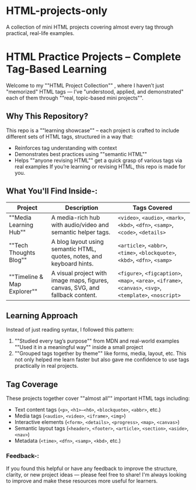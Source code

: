 # HTML-projects-only
A collection of mini HTML projects covering almost every tag through practical, real-life examples.
#  HTML Practice Projects – Complete Tag-Based Learning
Welcome to my ""HTML Project Collection"" , where I haven’t just "memorized"  HTML tags — I’ve "understood, applied, and demonstrated" each of them through ""real, topic-based mini projects"".
## Why This Repository?
This repo is a ""learning showcase"" – each project is crafted to include different sets of HTML tags, structured in a way that:
- Reinforces tag understanding with context
- Demonstrates best practices using ""semantic HTML""
- Helps ""anyone revising HTML""  get a quick grasp of various tags via real examples
If you’re learning or revising HTML, this repo is made for you.
##  What You'll Find Inside-:
| Project | Description | Tags Covered |
|--------|-------------|---------------|
| ""Media Learning Hub"" | A media-rich hub with audio/video and semantic helper tags. | `<video>`, `<audio>`, `<mark>`, `<kbd>`, `<dfn>`, `<samp>`, `<code>`, `<details>` |
| ""Tech Thoughts Blog"" | A blog layout using semantic HTML, quotes, notes, and keyboard hints. | `<article>`, `<abbr>`, `<time>`, `<blockquote>`, `<kbd>`, `<dfn>`, `<samp>` |
| ""Timeline & Map Explorer"" | A visual project with image maps, figures, canvas, SVG, and fallback content. | `<figure>`, `<figcaption>`, `<map>`, `<area>`, `<iframe>`, `<canvas>`, `<svg>`, `<template>`, `<noscript>` |
##  Learning Approach
Instead of just reading syntax, I followed this pattern:
1. ""Studied every tag’s purpose"" from MDN and real-world examples  
   ""Used it in a meaningful way"" inside a small project  
3. ""Grouped tags together by theme"" like forms, media, layout, etc.
This not only helped me learn faster but also gave me confidence to use tags practically in real projects.
##  Tag Coverage
These projects together cover ""almost all"" important HTML tags including:
- Text content tags (`<p>`, `<h1>–<h6>`, `<blockquote>`, `<abbr>`, etc.)
- Media tags (`<audio>`, `<video>`, `<iframe>`, `<img>`)
- Interactive elements (`<form>`, `<details>`, `<progress>`, `<map>`, `<canvas>`)
- Semantic layout tags (`<header>`, `<footer>`, `<article>`, `<section>`, `<aside>`, `<nav>`)
- Metadata (`<time>`, `<dfn>`, `<samp>`, `<kbd>`, etc.)
### Feedback-:
If you found this helpful or have any feedback to improve the structure, clarity, or new project ideas — please feel free to share!
I'm always looking to improve and make these resources more useful for learners.



